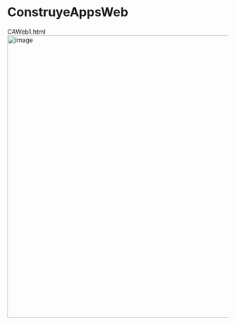 # ConstruyeAppsWeb
CAWeb1.html
<img width="1036" height="644" alt="image" src="https://github.com/user-attachments/assets/affed686-87fc-45d9-8a89-9f5c345ac482" />
